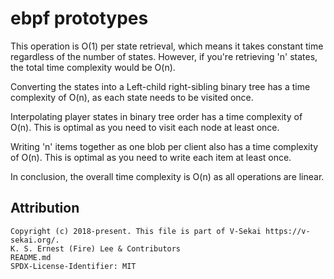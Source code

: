 # ebpf prototypes

This operation is O(1) per state retrieval, which means it takes constant time regardless of the number of states. However, if you're retrieving 'n' states, the total time complexity would be O(n).

Converting the states into a Left-child right-sibling binary tree has a time complexity of O(n), as each state needs to be visited once.

Interpolating player states in binary tree order has a time complexity of O(n). This is optimal as you need to visit each node at least once.

Writing 'n' items together as one blob per client also has a time complexity of O(n). This is optimal as you need to write each item at least once.

In conclusion, the overall time complexity is O(n) as all operations are linear.

## Attribution

    Copyright (c) 2018-present. This file is part of V-Sekai https://v-sekai.org/.
    K. S. Ernest (Fire) Lee & Contributors
    README.md
    SPDX-License-Identifier: MIT
